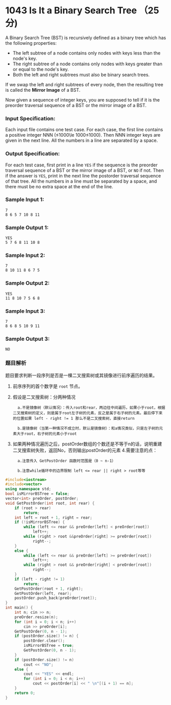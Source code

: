 # 1043 Is It a Binary Search Tree （25 分)

A Binary Search Tree (BST) is recursively defined as a binary tree which has the following properties:

*   The left subtree of a node contains only nodes with keys less than the node's key.
*   The right subtree of a node contains only nodes with keys greater than or equal to the node's key.
*   Both the left and right subtrees must also be binary search trees.

If we swap the left and right subtrees of every node, then the resulting tree is called the **Mirror Image** of a BST.

Now given a sequence of integer keys, you are supposed to tell if it is the preorder traversal sequence of a BST or the mirror image of a BST.

### Input Specification:

Each input file contains one test case. For each case, the first line contains a positive integer NNN (≤1000\\le 1000≤1000). Then NNN integer keys are given in the next line. All the numbers in a line are separated by a space.

### Output Specification:

For each test case, first print in a line `YES` if the sequence is the preorder traversal sequence of a BST or the mirror image of a BST, or `NO` if not. Then if the answer is `YES`, print in the next line the postorder traversal sequence of that tree. All the numbers in a line must be separated by a space, and there must be no extra space at the end of the line.

### Sample Input 1:

    7
    8 6 5 7 10 8 11
    

### Sample Output 1:

    YES
    5 7 6 8 11 10 8
    

### Sample Input 2:

    7
    8 10 11 8 6 7 5
    

### Sample Output 2:

    YES
    11 8 10 7 5 6 8
    

### Sample Input 3:

    7
    8 6 8 5 10 9 11
    

### Sample Output 3:

    NO

### 题目解析

题目要求判断一段序列是否是一棵二叉搜索树或其镜像进行前序遍历的结果。
 1. 前序序列的首个数字是 `root` 节点。
 2. 假设是二叉搜索树：分两种情况
       
          a.不是镜像树（默认情况）：传入root和rear，两边往中间遍历，如果小于root，根据二叉搜索树的定义，则是属于root左子树的元素，反之是属于右子树的元素。最后停下来的位置如果 left - right != 1 那么不是二叉搜索树，直接return
 
          b.是镜像树（当第一种情况不成立时，默认是镜像树）：和a情况类似，只是左子树的元素大于root，右子树的元素小于root
 3. 如果两种情况遍历之后，postOrder数组的个数还是不等于n的话，说明重建二叉搜索树失败，返回No，否则输出postOrder的元素
 4.需要注意的点：
 
          a.注意传入 GetPostOrder 函数时范围是（0 ~ n-1）
 
          b.注意while循环中的边界限制 left <= rear || right > root等等

```C++
#include<iostream>
#include<vector>
using namespace std;
bool isMirrorBSTree = false;
vector<int> preOrder, postOrder;
void GetPostOrder(int root, int rear) {
	if (root > rear)
		return;
	int left = root + 1, right = rear;
	if (!isMirrorBSTree) {
		while (left <= rear && preOrder[left] < preOrder[root])
			left++;
		while (right > root &&preOrder[right] >= preOrder[root])
			right--;
	}
	else {
		while (left <= rear && preOrder[left] >= preOrder[root])
			left++;
		while (right > root && preOrder[right] < preOrder[root])
			right--;
	}
	if (left - right != 1)
		return;
	GetPostOrder(root + 1, right);
	GetPostOrder(left, rear);
	postOrder.push_back(preOrder[root]);
}
int main() {
	int n; cin >> n;
	preOrder.resize(n);
	for (int i = 0; i < n; i++)
		cin >> preOrder[i];
	GetPostOrder(0, n - 1);
	if (postOrder.size() != n) {
		postOrder.clear();
		isMirrorBSTree = true;
		GetPostOrder(0, n - 1);
	}
	if (postOrder.size() != n)
		cout << "NO";
	else {
		cout << "YES" << endl;
		for (int i = 0; i < n; i++)
			cout << postOrder[i] << " \n"[(i + 1) == n];
	}
	return 0;
}
```